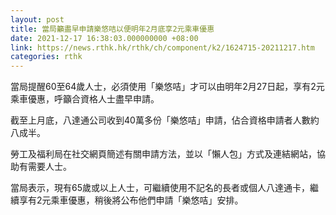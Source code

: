 ```yaml
---
layout: post
title: 當局籲盡早申請樂悠咭以便明年2月底享2元乘車優惠
date: 2021-12-17 16:38:03.000000000 +08:00
link: https://news.rthk.hk/rthk/ch/component/k2/1624715-20211217.htm
categories: rthk
---
```


當局提醒60至64歲人士，必須使用「樂悠咭」才可以由明年2月27日起，享有2元乘車優惠，呼籲合資格人士盡早申請。

截至上月底，八達通公司收到40萬多份「樂悠咭」申請，佔合資格申請者人數約八成半。

勞工及福利局在社交網頁簡述有關申請方法，並以「懶人包」方式及連結網站，協助有需要人士。

當局表示，現有65歲或以上人士，可繼續使用不記名的長者或個人八達通卡，繼續享有2元乘車優惠，稍後將公布他們申請「樂悠咭」安排。
